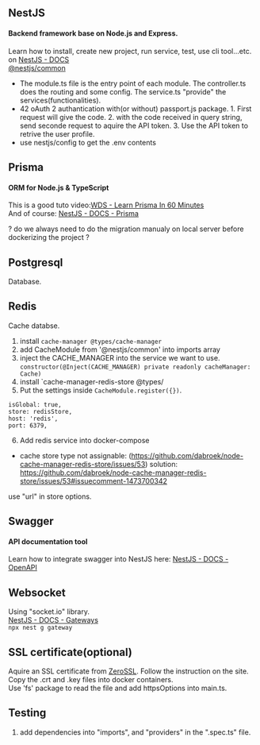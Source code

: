 ## NestJS

#### Backend framework base on Node.js and Express.

Learn how to install, create new project, run service, test, use cli tool...etc. on [NestJS - DOCS](https://docs.nestjs.com)  
[@nestjs/common](http://nestjs-doc.exceptionfound.com/index.html)

- The module.ts file is the entry point of each module. The controller.ts does the routing and some config. The service.ts "provide" the services(functionalities).
- 42 oAuth 2 authantication with(or without) passport.js package. 1. First request will give the code. 2. with the code received in query string, send seconde request to aquire the API token. 3. Use the API token to retrive the user profile.
- use nestjs/config to get the .env contents

## Prisma

#### ORM for Node.js & TypeScript

This is a good tuto video:[WDS - Learn Prisma In 60 Minutes](https://www.youtube.com/watch?v=RebA5J-rlwg)  
And of course: [NestJS - DOCS - Prisma](https://docs.nestjs.com/recipes/prisma)

? do we always need to do the migration manualy on local server before dockerizing the project ?

## Postgresql

Database.

## Redis

Cache databse.

1. install `cache-manager @types/cache-manager`
2. add CacheModule from '@nestjs/common' into imports array
3. inject the CACHE_MANAGER into the service we want to use.
   `constructor(@Inject(CACHE_MANAGER) private readonly cacheManager: Cache)`
4. install `cache-manager-redis-store @types/
5. Put the settings inside `CacheModule.register({})`.

```
isGlobal: true,
store: redisStore,
host: 'redis',
port: 6379,
```

6. Add redis service into docker-compose

- cache store type not assignable:
  (https://github.com/dabroek/node-cache-manager-redis-store/issues/53)
  solution:
  https://github.com/dabroek/node-cache-manager-redis-store/issues/53#issuecomment-1473700342

use "url" in store options.

## Swagger

#### API documentation tool

Learn how to integrate swagger into NestJS here: [NestJS - DOCS - OpenAPI](https://docs.nestjs.com/openapi/introduction)

## Websocket

Using "socket.io" library.  
[NestJS - DOCS - Gateways](https://docs.nestjs.com/websockets/gateways)  
`npx nest g gateway`

## SSL certificate(optional)

Aquire an SSL certificate from [ZeroSSL](https://zerossl.com). Follow the instruction on the site.  
Copy the .crt and .key files into docker containers.  
Use 'fs' package to read the file and add httpsOptions into main.ts.

## Testing

1. add dependencies into "imports", and "providers" in the ".spec.ts" file.
